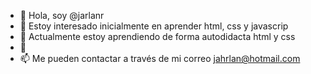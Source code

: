 - 👋 Hola, soy @jarlanr
- 👀 Estoy interesado inicialmente en aprender html, css y javascrip
- 🌱 Actualmente estoy aprendiendo de forma autodidacta html y css 
- 💞️ 
- 📫 Me pueden contactar a través de mi correo jahrlan@hotmail.com
